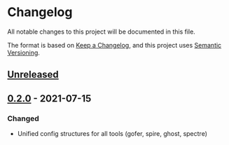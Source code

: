 # Changelog
All notable changes to this project will be documented in this file.

The format is based on [Keep a Changelog](https://keepachangelog.com/en/1.0.0/),
and this project uses [Semantic Versioning](https://semver.org/spec/v2.0.0.html).

## [Unreleased]

## [0.2.0] - 2021-07-15
### Changed
- Unified config structures for all tools (gofer, spire, ghost, spectre)

[Unreleased]: https://github.com/kRoqmoq/oracle-suite/compare/v0.2.0...HEAD
[0.2.0]: https://github.com/kRoqmoq/oracle-suite/compare/v0.1.0...v0.2.0
